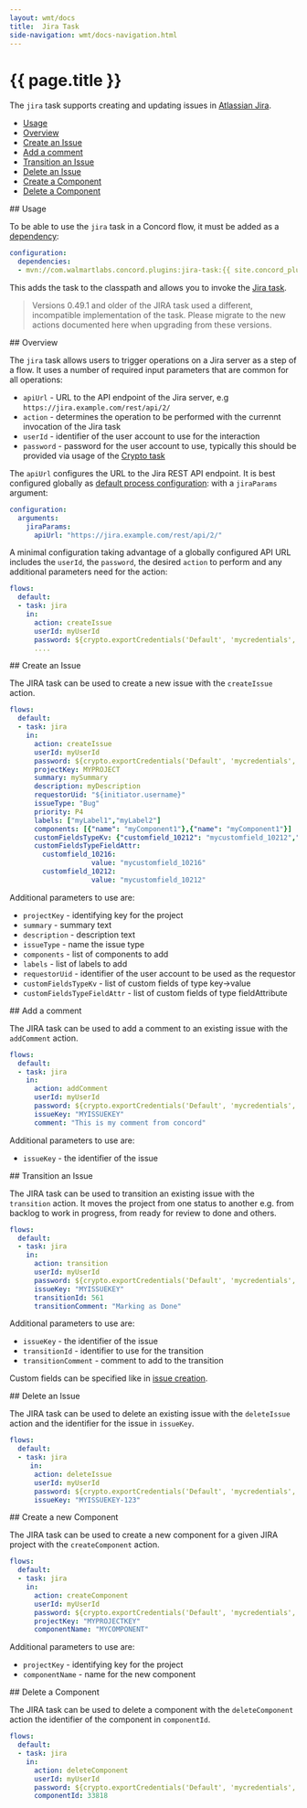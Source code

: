 ```yaml
---
layout: wmt/docs
title:  Jira Task
side-navigation: wmt/docs-navigation.html
---
```


# {{ page.title }}

The `jira` task supports creating and updating issues in
[Atlassian Jira](https://www.atlassian.com/software/jira).

- [Usage](#usage)
- [Overview](#overview)
- [Create an Issue](#createIssue)
- [Add a comment](#addComment)
- [Transition an Issue](#transitionIssue)
- [Delete an Issue](#deleteIssue)
- [Create a Component](#createComponent)
- [Delete a Component](#deleteComponent)

<a name="usage"/>
## Usage

To be able to use the `jira` task in a Concord flow, it must be added as a
[dependency](../getting-started/concord-dsl.html#dependencies):

```yaml
configuration:
  dependencies:
  - mvn://com.walmartlabs.concord.plugins:jira-task:{{ site.concord_plugins_version }}
```

This adds the task to the classpath and allows you to invoke the
[Jira task](#overview).

> Versions 0.49.1 and older of the JIRA task used a different, incompatible
> implementation of the task. Please migrate to the new actions documented here
> when upgrading from these versions.


<a name="overview"/>
## Overview

The `jira` task allows users to trigger operations on a Jira server as a step of
a flow. It uses a number of required input parameters that are common for all
operations:

- `apiUrl` -  URL to the API endpoint of the Jira server, e.g `https://jira.example.com/rest/api/2/`
- `action` - determines the operation to be performed with the currennt invocation of the Jira task
- `userId` -  identifier of the user account to use for the interaction
- `password` -  password for the user account to use, typically this should be
provided via usage of the [Crypto task](./crypto.html)

The `apiUrl` configures the URL to the Jira REST API endpoint. It is best
configured globally as 
[default process configuration](../getting-started/configuration.html#default-process-variable):
with a `jiraParams` argument:

```yaml
configuration:
  arguments:
    jiraParams:
      apiUrl: "https://jira.example.com/rest/api/2/"
```

A minimal configuration taking advantage of a globally configured API URL
includes the `userId`, the `password`, the desired `action` to perform and any
additional parameters need for the action:

```yaml
flows:
  default:
  - task: jira
    in:
      action: createIssue
      userId: myUserId
      password: ${crypto.exportCredentials('Default', 'mycredentials', null).password}
      ....
```

<a name="createIssue"/>
## Create an Issue

The JIRA task can be used to create a new issue with the `createIssue` action.

```yaml
flows:
  default:
  - task: jira
    in:
      action: createIssue
      userId: myUserId
      password: ${crypto.exportCredentials('Default', 'mycredentials', null).password}
      projectKey: MYPROJECT
      summary: mySummary
      description: myDescription
      requestorUid: "${initiator.username}"
      issueType: "Bug"
      priority: P4
      labels: ["myLabel1","myLabel2"]
      components: [{"name": "myComponent1"},{"name": "myComponent1"}]
      customFieldsTypeKv: {"customfield_10212": "mycustomfield_10212","customfield_10213": "mycustomfield_10213"}
      customFieldsTypeFieldAttr:
        customfield_10216:
                    value: "mycustomfield_10216"
        customfield_10212: 
                    value: "mycustomfield_10212"
```

Additional parameters to use are:

- `projectKey` - identifying key for the project
- `summary` - summary text
- `description` - description text
- `issueType` -  name the issue type
- `components` - list of components to add 
- `labels` - list of labels to add
- `requestorUid` - identifier of the user account to be used as the requestor
- `customFieldsTypeKv` - list of custom fields of type key->value
- `customFieldsTypeFieldAttr` - list of custom fields of type fieldAttribute

<a name="addComment"/>
## Add a comment

The JIRA task can be used to add a comment to an existing issue with the
`addComment` action.

```yaml
flows:
  default:
  - task: jira
    in:
      action: addComment
      userId: myUserId
      password: ${crypto.exportCredentials('Default', 'mycredentials', null).password}
      issueKey: "MYISSUEKEY"
      comment: "This is my comment from concord"
```

Additional parameters to use are:

- `issueKey` - the identifier of the issue

<a name="transition"/>
## Transition an Issue

The JIRA task can be used to transition an existing issue with the `transition`
action. It moves the project from one status to another e.g. from backlog to
work in progress, from ready for review to done and others.

```yaml
flows:
  default:
  - task: jira
    in:
      action: transition
      userId: myUserId
      password: ${crypto.exportCredentials('Default', 'mycredentials', null).password}
      issueKey: "MYISSUEKEY"
      transitionId: 561
      transitionComment: "Marking as Done"
```

Additional parameters to use are:

- `issueKey` - the identifier of the issue
- `transitionId` - identifier to use for the transition
- `transitionComment` - comment to add to the transition

Custom fields can be specified like in [issue creation](#createIssue).

<a name="deleteIssue"/>
## Delete an Issue

The JIRA task can be used to delete an existing issue with the `deleteIssue`
action and the identifier for the issue in `issueKey`.
```yaml
flows:
  default:
  - task: jira
     in:
      action: deleteIssue
      userId: myUserId
      password: ${crypto.exportCredentials('Default', 'mycredentials', null).password}
      issueKey: "MYISSUEKEY-123"
```

<a name="createComponent"/>
## Create a new Component

The JIRA task can be used to create a new component for a given JIRA project
with the `createComponent` action.

```yaml
flows:
  default:
  - task: jira
    in:
      action: createComponent
      userId: myUserId
      password: ${crypto.exportCredentials('Default', 'mycredentials', null).password}
      projectKey: "MYPROJECTKEY"
      componentName: "MYCOMPONENT"
```

Additional parameters to use are:

- `projectKey` - identifying key for the project
- `componentName` - name for the new component

<a name="deleteComponent"/>
## Delete a Component

The JIRA task can be used to delete a component with the `deleteComponent` action
the identifier of the component in `componentId`.

```yaml
flows:
  default:
  - task: jira
    in:
      action: deleteComponent
      userId: myUserId
      password: ${crypto.exportCredentials('Default', 'mycredentials', null).password}
      componentId: 33818
```

